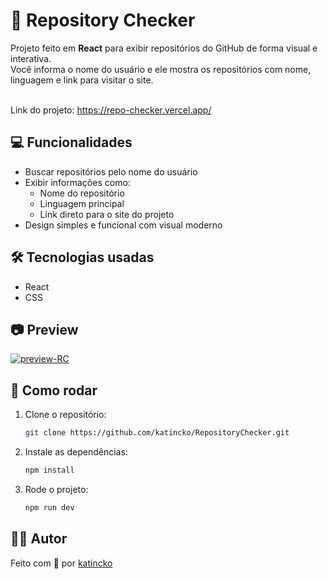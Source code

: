 # 🧾 Repository Checker

Projeto feito em **React** para exibir repositórios do GitHub de forma visual e interativa.  
Você informa o nome do usuário e ele mostra os repositórios com nome, linguagem e link para visitar o site.

<br>Link do projeto: https://repo-checker.vercel.app/

## 💻 Funcionalidades

- Buscar repositórios pelo nome do usuário
- Exibir informações como:
  - Nome do repositório
  - Linguagem principal
  - Link direto para o site do projeto
- Design simples e funcional com visual moderno

## 🛠️ Tecnologias usadas

- React
- CSS

## 📷 Preview
<a href="https://ibb.co/5WVb5Rvg"><img src="https://i.ibb.co/ccd4NrtS/preview-RC.jpg" alt="preview-RC" border="0"></a>

## 🚀 Como rodar

1. Clone o repositório:
   ```bash
   git clone https://github.com/katincko/RepositoryChecker.git
   ```
2. Instale as dependências:
   ```bash
   npm install
   ```
3. Rode o projeto:
   ```bash
   npm run dev
   ```

## 🧑‍💻 Autor

Feito com 💖 por [katincko](https://github.com/katincko)
